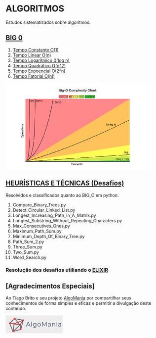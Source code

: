 # ALGORITMOS
Estudos sistematizados sobre algoritmos.
## [BIG 0](https://github.com/Robson-Maestro/Algoritmos/tree/master/BIG_O)
1. [Tempo Constante O(1)](https://github.com/Robson-Maestro/Algoritmos/tree/master/BIG_O/01_Tempo_Constante.ipynb)
2. [Tempo Linear O(n)](https://github.com/Robson-Maestro/Algoritmos/tree/master/BIG_O/02_Tempo_Linear.ipynb)
3. [Tempo Logarítmico 0(log n)](https://github.com/Robson-Maestro/Algoritmos/tree/master/BIG_O/03_Tempo_Logaritmico.ipynb)
4. [Tempo Quadrático O(n^2)](https://github.com/Robson-Maestro/Algoritmos/tree/master/BIG_O/04_Tempo_Quadrático.ipynb)
5. [Tempo Expoencial O(2^n)](https://github.com/Robson-Maestro/Algoritmos/tree/master/BIG_O/05_Tempo_Expoencial.ipynb)
6. [Tempo Fatorial O(n!)](https://github.com/Robson-Maestro/Algoritmos/tree/master/BIG_O/06_Tempo_Fatorial.ipynb)

![](./assets/images/bigo.png)

## [HEURÍSTICAS E TÉCNICAS (Desafios)](https://github.com/Robson-Maestro/Algoritmos/tree/master/HEURISTICS)
Resolvidos e classificados quanto ao BIG_O em python.
1. Compare_Binary_Trees.py
2. Detect_Circular_Linked_List.py
3. Longest_Increasing_Path_In_A_Matrix.py
4. Longest_Substring_Without_Repeating_Characters.py
5. Max_Consecutives_Ones.py
6. Maximum_Path_Sum.py
7. Minimum_Depth_Of_Binary_Tree.py
8. Path_Sum_2.py
9. Three_Sum.py
10. Two_Sum.py
11. Word_Search.py

### Resolução dos desafios utiliando o [ELIXIR](https://github.com/Robson-Maestro/Algoritmos/tree/master/HEURISTICS/desafios_elixir/)

## [Agradecimentos Especiais]
Ao Tiago Brito e seu projeto [AlgoMania](https://algomania.com.br/) por compartilhar seus conhecimentos de forma simples e eficaz e permitir a divulgação deste conteúdo.

![](./assets/images/logoalgo.png)